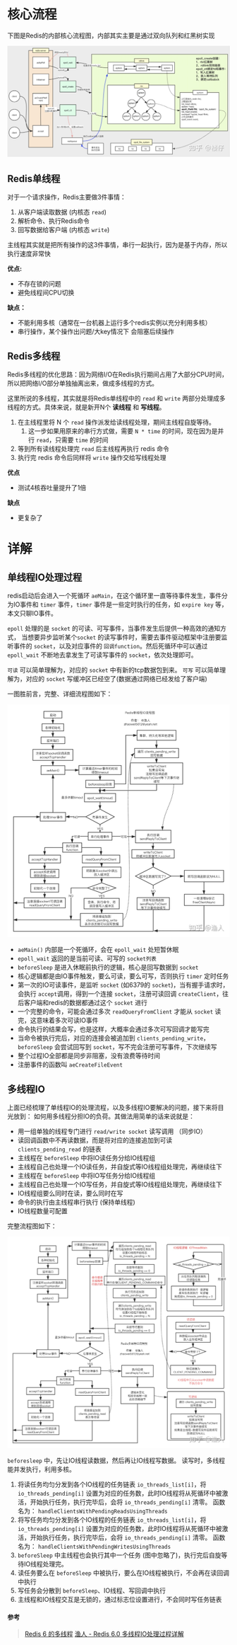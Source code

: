 # 核心流程

下图是Redis的内部核心流程图，内部其实主要是通过双向队列和红黑树实现

![preview](assets/v2-44e1c720b416217f96391b9a9fda8344_r.jpg)





## **Redis单线程**

对于一个请求操作，Redis主要做3件事情：

1. 从客户端读取数据 (内核态 `read`)
2. 解析命令、执行Redis命令
3. 回写数据给客户端 (内核态 `write`)

主线程其实就是把所有操作的这3件事情，串行一起执行，因为是基于内存，所以执行速度非常快

**优点:**

- 不存在锁的问题
- 避免线程间CPU切换 

**缺点：**

- 不能利用多核（通常在一台机器上运行多个redis实例以充分利用多核）
- 串行操作，某个操作出问题/大key情况下 会阻塞后续操作



## **Redis多线程**

Redis多线程的优化思路：因为网络I/O在Redis执行期间占用了大部分CPU时间，所以把网络I/O部分单独抽离出来，做成多线程的方式。

这里所说的多线程，其实就是将Redis单线程中的 `read` 和 `write` 两部分处理成多线程的方式。具体来说，就是新开N个 **读线程** 和 **写线程**。

1. 在主线程里将 N 个 `read` 操作派发给读线程处理，期间主线程自旋等待。
   1. 这一步如果用原来的串行方式做，需要 `N * time` 的时间，现在因为是并行 `read`，只需要 `time` 的时间
2. 等到所有读线程处理完 `read` 后主线程再执行 redis 命令
3. 执行完 redis 命令后同样将 `write` 操作交给写线程处理

**优点**

- 测试4核吞吐量提升了1倍

**缺点**

- 更复杂了





# 详解

## 单线程IO处理过程

redis启动后会进入一个死循环 `aeMain`，在这个循环里一直等待事件发生，事件分为IO事件和 `timer` 事件，`timer` 事件是一些定时执行的任务，如 `expire key` 等，本文只聊IO事件。

`epoll` 处理的是 `socket` 的可读、可写事件，当事件发生后提供一种高效的通知方式， 当想要异步监听某个`socket` 的读写事件时，需要去事件驱动框架中注册要监听事件的 `socket`，以及对应事件的 `回调function`。然后死循环中可以通过 `epoll_wait` 不断地去拿发生了可读写事件的 `socket`，依次处理即可。

`可读` 可以简单理解为，对应的 `socket` 中有新的tcp数据包到来。
`可写` 可以简单理解为，对应的 `socket` 写缓冲区已经空了(数据通过网络已经发给了客户端)

一图胜前言，完整、详细流程图如下：

![preview](assets/v2-f6e51a8e16623161736fd8e65fefca1d_r.jpg)

- `aeMain()` 内部是一个死循环，会在 `epoll_wait` 处短暂休眠
- `epoll_wait` 返回的是当前可读、可写的 `socket列表`
- `beforeSleep` 是进入休眠前执行的逻辑，核心是回写数据到 `socket`
- 核心逻辑都是由IO事件触发，要么可读，要么可写，否则执行 `timer` 定时任务
- 第一次的IO可读事件，是监听 `socket` (如6379的 `socket`)，当有握手请求时，会执行 `accept`调用，得到一个连接 `socket`，注册可读回调 `createClient`，往后客户端和redis的数据都通过这个 `socket` 进行
- 一个完整的命令，可能会通过多次 `readQueryFromClient` 才能从 `socket` 读完，这意味着多次可读IO事件
- 命令执行的结果会写，也是这样，大概率会通过多次可写回调才能写完
- 当命令被执行完后，对应的连接会被追加到 `clients_pending_write`，`beforeSleep` 会尝试回写到 `socket`，写不完会注册可写事件，下次继续写
- 整个过程IO全部都是同步非阻塞，没有浪费等待时间
- 注册事件的函数叫 `aeCreateFileEvent`



## 多线程IO

上面已经梳理了单线程IO的处理流程，以及多线程IO要解决的问题，接下来将目光放到： 如何用多线程分担IO的负荷。其做法用简单的话来说就是：

- 用一组单独的线程专门进行 `read/write socket` 读写调用 （同步IO）
- 读回调函数中不再读数据，而是将对应的连接追加到可读 `clients_pending_read` 的链表
- 主线程在 `beforeSleep` 中将IO读任务分给IO线程组
- 主线程自己也处理一个IO读任务，并自旋式等IO线程组处理完，再继续往下
- 主线程在 `beforeSleep` 中将IO写任务分给IO线程组
- 主线程自己也处理一个IO写任务，并自旋式等IO线程组处理完，再继续往下
- IO线程组要么同时在读，要么同时在写
- 命令的执行由主线程串行执行 (保持单线程)
- IO线程数量可配置

完整流程图如下：

![preview](assets/v2-6137bc70ee70ab958e769ba25e218040_r.jpg)

`beforesleep` 中，先让IO线程读数据，然后再让IO线程写数据。 读写时，多线程能并发执行，利用多核。

1. 将读任务均匀分发到各个IO线程的任务链表 `io_threads_list[i]`，将 `io_threads_pending[i]` 设置为对应的任务数，此时IO线程将从死循环中被激活，开始执行任务，执行完毕后，会将 `io_threads_pending[i]` 清零。 函数名为： `handleClientsWithPendingReadsUsingThreads`
2. 将写任务均匀分发到各个IO线程的任务链表 `io_threads_list[i]`，将 `io_threads_pending[i]` 设置为对应的任务数，此时IO线程将从死循环中被激活，开始执行任务，执行完毕后，会将 `io_threads_pending[i]` 清零。 函数名为： `handleClientsWithPendingWritesUsingThreads`
3. `beforeSleep` 中主线程也会执行其中一个任务 (图中忽略了)，执行完后自旋等待IO线程处理完。
4. 读任务要么在 `beforeSleep` 中被执行，要么在IO线程被执行，不会再在读回调中执行
5. 写任务会分散到 `beforeSleep`、IO线程、写回调中执行
6. 主线程和IO线程交互是无锁的，通过标志位设置进行，不会同时写任务链表



#### 参考

> [Redis 6 的多线程](https://zhuanlan.zhihu.com/p/369702837)
> [渔人 - Redis 6.0 多线程IO处理过程详解](https://zhuanlan.zhihu.com/p/144805500)